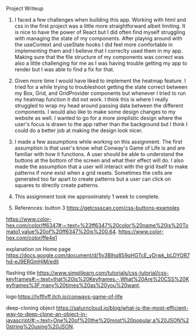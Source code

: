Project Writeup

1. I faced a few challenges when building this app. Working with html and css in the first project was a little more straightforward albeit limiting. It is nice to have the power of React but I did often find myself struggling with managing the state of my components. After playing around with the useContext and useState hooks I did feel more comfortable in implementing them and I believe that I correclty used them in my app. Making sure that the file structure of my components was correct was also a little challenging for me as I was having trouble getting my app to render but I was able to find a fix for that.

2. Given more time I would have liked to implement the heatmap feature. I tried for a while trying to troubleshoot getting the state correct between my Box, Grid, and GridProvider components but whenever I tried to run my heatmap function it did not work. I think this is where I really struggled to wrap my head around passing data between the different components. I would also like to make some design changes to my website as well. I wanted to go for a more simplistic design where the user's focus is drawn to the app rather than the background but I think I could do a better job at making the design look nicer. 

3. I made a few assumptions while working on this assignment. The first assumption is that user's know what Conway's Game of Life is and are familiar with how it functions. A user should be able to understand the buttons at the bottom of the screen and what their effect will do. I also made the assumption that a user will interact with the grid itself to make patterns if none exist when a grid resets. Sometimes the cells are generated too far apart to create patterns but a user can click on squares to directly create patterns. 

4. This assignment took me approximately 1 week to complete. 

5. References:
button 3
https://getcssscan.com/css-buttons-examples

https://www.color-hex.com/color/ff6347#:~:text=%23ff6347%20color%20name%20is%20Tomato1,value%20of%20ff6347%20is%200.64.
https://www.color-hex.com/color/ffe4e1

explanation on Home page
https://docs.google.com/document/d/1lv3Blhq859qHGTcE_yDrwk_bLDYOR7hd-eJ9ERGmHjM/edit

flashing title
https://www.simplilearn.com/tutorials/css-tutorial/css-keyframes#:~:text=that%20is%20Keyframes.-,What%20Are%20CSS%20Keyframes%3F,many%20times%20as%20you%20want.

logo:https://lyfflyff.itch.io/conways-game-of-life

deep-cloning object
https://saturncloud.io/blog/what-is-the-most-efficient-way-to-deep-clone-an-object-in-javascript/#:~:text=One%20of%20the%20most%20popular,a%20JSON%20string%20using%20JSON.